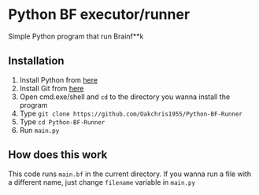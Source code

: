 # Python BF executor/runner

Simple Python program that run Brainf**k

## Installation

1) Install Python from [here](https://python.org/downloads)
2) Install Git from [here](https://git-scm.com/downloads)
3) Open cmd.exe/shell and `cd` to the directory you wanna install the program
4) Type `git clone https://github.com/Oakchris1955/Python-BF-Runner`
5) Type `cd Python-BF-Runner`
6) Run `main.py`

## How does this work

This code runs `main.bf` in the current directory. If you wanna run a file with a different name, just change `filename` variable in `main.py`
